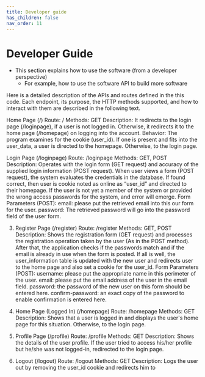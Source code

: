 ```yaml
---
title: Developer guide
has_children: false
nav_order: 11
---
```


# Developer Guide
- This section explains how to use the software (from a developer perspective)
    - For example, how to use the software API to build more software

Here is a detailed description of the APIs and routes defined in the this code. 
Each endpoint, its purpose, the HTTP methods supported, and how to interact with them are described in the following text.


Home Page  (/)
Route: /
Methods: GET
Description:
It redirects to the login page (/loginpage), if a user is not logged in. Otherwise, it redirects it to the home page (/homepage) on logging into the account.
Behavior: The program examines for the cookie (user_id). If one is present and fits into the user_data, a user is directed to the homepage. Otherwise, to the login page.

Login Page (/loginpage)
Route: /loginpage
Methods: GET, POST
Description:
Operates with the login form (GET request) and accuracy of the supplied login information (POST request).
When user views a form (POST request), the system evaluates the credentials in the database. If found correct, then user is cookie noted as online as “user_id” and directed to their homepage. If the user is not yet a member of the system or provided the wrong access passwords for the system, and error will emerge.
Form Parameters (POST):
email: please put the retrieved email into this our form for the user.
password: The retrieved password will go into the password field of the user form.

3. Register Page (/register)
Route: /register
Methods: GET, POST
Description:
Shows the registration form (GET request) and processes the registration operation taken by the user (As in the POST method).
After that, the application checks if the passwords match and if the email is already in use when the form is posted. If all is well, the user_information table is updated with the new user and redirects user to the home page and also set a cookie for the user_id.
Form Parameters (POST):
username: please put the appropriate name in this perimeter of the user.
email: please put the email address of the user in the email field.
password: the password of the new user on this form should be entered here.
confirm-password: an exact copy of the password to enable confirmation is entered here.

4. Home Page (Logged In) (/homepage)
Route: /homepage
Methods: GET
Description:
Shows that a user is logged in and displays the user's home page for this situation. Otherwise, to the login page.

5. Profile Page (/profile)
Route: /profile
Methods: GET
Description:
Shows the details of the user profile. If the user tried to access his/her profile but he/she was not logged-in, redirected to the login page.

6. Logout (/logout)
Route: /logout
Methods: GET
Description:
Logs the user out by removing the user_id cookie and redirects him to 